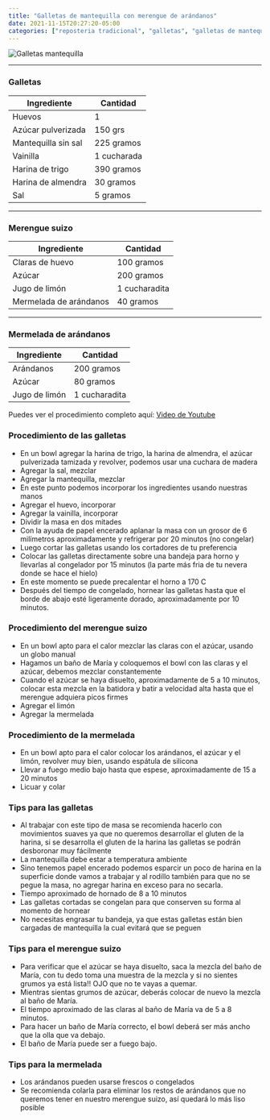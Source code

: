 ```yaml
---
title: "Galletas de mantequilla con merengue de arándanos"
date: 2021-11-15T20:27:20-05:00
categories: ["reposteria tradicional", "galletas", "galletas de mantequilla"]
---
```

![Galletas mantequilla](../../images/galletas_mantequilla_arandanos.jpg)
___
### Galletas 

| Ingrediente | Cantidad |
| ----------- | ----------- |
| Huevos | 1 |
| Azúcar pulverizada | 150 grs |
| Mantequilla sin sal | 225 gramos |
| Vainilla | 1 cucharada | 
| Harina de trigo | 390 gramos |
| Harina de almendra | 30 gramos |
| Sal | 5 gramos |
___

### Merengue suizo

| Ingrediente | Cantidad |
| ----------- | ----------- |
| Claras de huevo | 100 gramos|
| Azúcar | 200 gramos |
| Jugo de limón | 1 cucharadita |
| Mermelada de arándanos | 40 gramos |
___

### Mermelada de arándanos

| Ingrediente | Cantidad |
| ----------- | ----------- |
| Arándanos | 200 gramos|
| Azúcar | 80 gramos |
| Jugo de limón | 1 cucharadita |

Puedes ver el procedimiento completo aquí: [Video de Youtube](https://youtu.be/l5LTyjtkVYM)

### Procedimiento de las galletas
- En un bowl agregar la harina de trigo, la harina de almendra, el azúcar pulverizada tamizada y revolver, podemos usar una cuchara de madera
- Agregar la sal, mezclar
- Agregar la mantequilla, mezclar
- En este punto podemos incorporar los ingredientes usando nuestras manos
- Agregar el huevo, incorporar
- Agregar la vainilla, incorporar
- Dividir la masa en dos mitades
- Con la ayuda de papel encerado aplanar la masa con un grosor de 6 milímetros aproximadamente y refrigerar por 20 minutos (no congelar)
- Luego cortar las galletas usando los cortadores de tu preferencia
- Colocar las galletas directamente sobre una bandeja para horno y llevarlas al congelador por 15 minutos (la parte más fria de tu nevera donde se hace el hielo)
- En este momento se puede precalentar el horno a 170 C
- Después del tiempo de congelado, hornear las galletas hasta que el borde de abajo esté ligeramente dorado, aproximadamente por 10 minutos.

### Procedimiento del merengue suizo

- En un bowl apto para el calor mezclar las claras con el azúcar, usando un globo manual
- Hagamos un baño de María y coloquemos el bowl con las claras y el azúcar, debemos mezclar constantemente
- Cuando el azúcar se haya disuelto, aproximadamente de 5 a 10 minutos, colocar esta mezcla en la batidora y batir a velocidad alta hasta que el merengue adquiera picos firmes 
- Agregar el limón
- Agregar la mermelada

### Procedimiento de la mermelada

- En un bowl apto para el calor colocar los arándanos, el azúcar y el limón, revolver muy bien, usando espátula de silicona
- Llevar a fuego medio bajo hasta que espese, aproximadamente de 15 a 20 minutos
- Licuar y colar 

### Tips para las galletas
- Al trabajar con este tipo de masa se recomienda hacerlo con movimientos suaves ya que no queremos desarrollar el gluten de la harina, si se desarrolla el gluten de la harina las galletas se podrán desboronar muy fácilmente
- La mantequilla debe estar a temperatura ambiente
- Sino tenemos papel encerado podemos esparcir un poco de harina en la superficie donde vamos a trabajar y al rodillo también para que no se pegue la masa, no agregar harina en exceso para no secarla.
- Tiempo aproximado de hornado de 8 a 10 minutos
- Las galletas cortadas se congelan para que conserven su forma al momento de hornear
- No necesitas engrasar tu bandeja, ya que estas galletas están bien cargadas de mantequilla la cual evitará que se peguen

### Tips para el merengue suizo
- Para verificar que el azúcar se haya disuelto, saca la mezcla del baño de María, con tu dedo toma una muestra de la mezcla y si no sientes grumos ya está lista!! OJO que no te vayas a quemar.
- Mientras sientas grumos de azúcar, deberás colocar de nuevo la mezcla al baño de María.
- El tiempo aproximado de las claras al baño de María va de 5 a 8 minutos.
- Para hacer un baño de María correcto, el bowl deberá ser más ancho que la olla que va debajo.
- El baño de María puede ser a fuego bajo.

### Tips para la mermelada
- Los arándanos pueden usarse frescos o congelados
- Se recomienda colarla para eliminar los restos de arándanos que no queremos tener en nuestro merengue suizo, así quedará lo más liso posible
 

